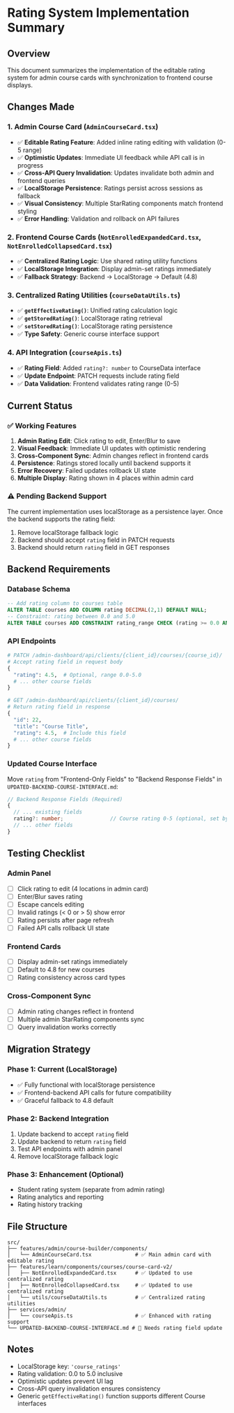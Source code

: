 # Rating System Implementation Summary

## Overview
This document summarizes the implementation of the editable rating system for admin course cards with synchronization to frontend course displays.

## Changes Made

### 1. Admin Course Card (`AdminCourseCard.tsx`)
- ✅ **Editable Rating Feature**: Added inline rating editing with validation (0-5 range)
- ✅ **Optimistic Updates**: Immediate UI feedback while API call is in progress
- ✅ **Cross-API Query Invalidation**: Updates invalidate both admin and frontend queries
- ✅ **LocalStorage Persistence**: Ratings persist across sessions as fallback
- ✅ **Visual Consistency**: Multiple StarRating components match frontend styling
- ✅ **Error Handling**: Validation and rollback on API failures

### 2. Frontend Course Cards (`NotEnrolledExpandedCard.tsx`, `NotEnrolledCollapsedCard.tsx`)
- ✅ **Centralized Rating Logic**: Use shared rating utility functions
- ✅ **LocalStorage Integration**: Display admin-set ratings immediately
- ✅ **Fallback Strategy**: Backend → LocalStorage → Default (4.8)

### 3. Centralized Rating Utilities (`courseDataUtils.ts`)
- ✅ **`getEffectiveRating()`**: Unified rating calculation logic
- ✅ **`getStoredRating()`**: LocalStorage rating retrieval
- ✅ **`setStoredRating()`**: LocalStorage rating persistence
- ✅ **Type Safety**: Generic course interface support

### 4. API Integration (`courseApis.ts`)
- ✅ **Rating Field**: Added `rating?: number` to CourseData interface
- ✅ **Update Endpoint**: PATCH requests include rating field
- ✅ **Data Validation**: Frontend validates rating range (0-5)

## Current Status

### ✅ Working Features
1. **Admin Rating Edit**: Click rating to edit, Enter/Blur to save
2. **Visual Feedback**: Immediate UI updates with optimistic rendering
3. **Cross-Component Sync**: Admin changes reflect in frontend cards
4. **Persistence**: Ratings stored locally until backend supports it
5. **Error Recovery**: Failed updates rollback UI state
6. **Multiple Display**: Rating shown in 4 places within admin card

### ⚠️ Pending Backend Support
The current implementation uses localStorage as a persistence layer. Once the backend supports the rating field:
1. Remove localStorage fallback logic
2. Backend should accept `rating` field in PATCH requests
3. Backend should return `rating` field in GET responses

## Backend Requirements

### Database Schema
```sql
-- Add rating column to courses table
ALTER TABLE courses ADD COLUMN rating DECIMAL(2,1) DEFAULT NULL;
-- Constraint: rating between 0.0 and 5.0
ALTER TABLE courses ADD CONSTRAINT rating_range CHECK (rating >= 0.0 AND rating <= 5.0);
```

### API Endpoints
```python
# PATCH /admin-dashboard/api/clients/{client_id}/courses/{course_id}/
# Accept rating field in request body
{
  "rating": 4.5,  # Optional, range 0.0-5.0
  # ... other course fields
}

# GET /admin-dashboard/api/clients/{client_id}/courses/
# Return rating field in response
{
  "id": 22,
  "title": "Course Title",
  "rating": 4.5,  # Include this field
  # ... other course fields
}
```

### Updated Course Interface
Move `rating` from "Frontend-Only Fields" to "Backend Response Fields" in `UPDATED-BACKEND-COURSE-INTERFACE.md`:

```typescript
// Backend Response Fields (Required)
{
  // ... existing fields
  rating?: number;               // Course rating 0-5 (optional, set by admin)
  // ... other fields
}
```

## Testing Checklist

### Admin Panel
- [ ] Click rating to edit (4 locations in admin card)
- [ ] Enter/Blur saves rating
- [ ] Escape cancels editing
- [ ] Invalid ratings (< 0 or > 5) show error
- [ ] Rating persists after page refresh
- [ ] Failed API calls rollback UI state

### Frontend Cards
- [ ] Display admin-set ratings immediately
- [ ] Default to 4.8 for new courses
- [ ] Rating consistency across card types

### Cross-Component Sync
- [ ] Admin rating changes reflect in frontend
- [ ] Multiple admin StarRating components sync
- [ ] Query invalidation works correctly

## Migration Strategy

### Phase 1: Current (LocalStorage)
- ✅ Fully functional with localStorage persistence
- ✅ Frontend-backend API calls for future compatibility
- ✅ Graceful fallback to 4.8 default

### Phase 2: Backend Integration
1. Update backend to accept `rating` field
2. Update backend to return `rating` field
3. Test API endpoints with admin panel
4. Remove localStorage fallback logic

### Phase 3: Enhancement (Optional)
- Student rating system (separate from admin rating)
- Rating analytics and reporting
- Rating history tracking

## File Structure
```
src/
├── features/admin/course-builder/components/
│   └── AdminCourseCard.tsx              # ✅ Main admin card with editable rating
├── features/learn/components/courses/course-card-v2/
│   ├── NotEnrolledExpandedCard.tsx      # ✅ Updated to use centralized rating
│   ├── NotEnrolledCollapsedCard.tsx     # ✅ Updated to use centralized rating
│   └── utils/courseDataUtils.ts         # ✅ Centralized rating utilities
├── services/admin/
│   └── courseApis.ts                    # ✅ Enhanced with rating support
└── UPDATED-BACKEND-COURSE-INTERFACE.md # 📝 Needs rating field update
```

## Notes
- LocalStorage key: `'course_ratings'`
- Rating validation: 0.0 to 5.0 inclusive
- Optimistic updates prevent UI lag
- Cross-API query invalidation ensures consistency
- Generic `getEffectiveRating()` function supports different Course interfaces